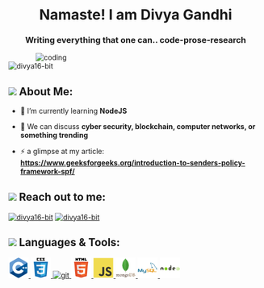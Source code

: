 <!--
**divya16-bit/divya16-bit** is a ✨ _special_ ✨ repository because its `README.md` (this file) appears on your GitHub profile.

Here are some ideas to get you started:

- 🔭 I’m currently working on ...
- 🌱 I’m currently learning ...
- 👯 I’m looking to collaborate on ...
- 🤔 I’m looking for help with ...
- 💬 Ask me about ...
- 📫 How to reach me: ...
- 😄 Pronouns: ...
- ⚡ Fun fact: ...
-->

<h1 align="center">Namaste! I am Divya Gandhi  </h1>
<h3 align="center">Writing everything that one can.. code-prose-research </h3>
<img align="right" width=450  src="https://media.giphy.com/media/Za99XTI3DSGflOfX0g/giphy.gif" alt="coding">
<p align="left"> <img src="https://komarev.com/ghpvc/?username=divya16-bit&label=Profile%20views&color=0e75b6&style=flat" alt="divya16-bit" /> </p>

 
 ## <img src="https://media.giphy.com/media/v1.Y2lkPTc5MGI3NjExbTBvNHUwbnpqdmhmcThxOW5rZ2ZzZXhzYmZjOG9tcXlwbm1qYWppaSZlcD12MV9zdGlja2Vyc19zZWFyY2gmY3Q9cw/hiJ9ypGI5tIKdwKoK2/giphy.gif" width="40"> **About Me:**



- 🌱 I’m currently learning **NodeJS**

- 💬 We can discuss **cyber security, blockchain, computer networks, or something trending**

- ⚡ a glimpse at my article:  **https://www.geeksforgeeks.org/introduction-to-senders-policy-framework-spf/**


## <img src="https://media.giphy.com/media/VbzDEbMKz5FE2tqqzm/giphy.gif" width="40"> **Reach out to me:**

<p align="left">
<a href="https://www.linkedin.com/in/divya-gandhi-5b42a21b0/" target="_blank"><img align="center" src="https://img.shields.io/badge/-LinkedIn-0e76a8?style=flat-square&logo=Linkedin&logoColor=white" alt="divya16-bit" /></a>
<a href="mailto:16gandhi.hemani@gmail.com" target="_blank"><img align="center" src="https://img.shields.io/badge/-Gmail-EA4335?style=flat-square&logo=Gmail&logoColor=white" alt="divya16-bit" /></a>


## <img src="https://media.giphy.com/media/qAwL4XhCeuJR5qDTmo/giphy.gif" width="40"> **Languages & Tools:**
<p align="left"> <a href="https://www.w3schools.com/cpp/" target="_blank" rel="noreferrer"> <img src="https://raw.githubusercontent.com/devicons/devicon/master/icons/cplusplus/cplusplus-original.svg" alt="cplusplus" width="40" height="40"/> </a> <a href="https://www.w3schools.com/css/" target="_blank" rel="noreferrer"> <img src="https://raw.githubusercontent.com/devicons/devicon/master/icons/css3/css3-original-wordmark.svg" alt="css3" width="40" height="40"/> </a> <a href="https://git-scm.com/" target="_blank" rel="noreferrer"> <img src="https://www.vectorlogo.zone/logos/git-scm/git-scm-icon.svg" alt="git" width="40" height="40"/> </a> <a href="https://www.w3.org/html/" target="_blank" rel="noreferrer"> <img src="https://raw.githubusercontent.com/devicons/devicon/master/icons/html5/html5-original-wordmark.svg" alt="html5" width="40" height="40"/> </a> <a href="https://developer.mozilla.org/en-US/docs/Web/JavaScript" target="_blank" rel="noreferrer"> <img src="https://raw.githubusercontent.com/devicons/devicon/master/icons/javascript/javascript-original.svg" alt="javascript" width="40" height="40"/> </a> <a href="https://www.mongodb.com/" target="_blank" rel="noreferrer"> <img src="https://raw.githubusercontent.com/devicons/devicon/master/icons/mongodb/mongodb-original-wordmark.svg" alt="mongodb" width="40" height="40"/> </a> <a href="https://www.mysql.com/" target="_blank" rel="noreferrer"> <img src="https://raw.githubusercontent.com/devicons/devicon/master/icons/mysql/mysql-original-wordmark.svg" alt="mysql" width="40" height="40"/> </a> <a href="https://nodejs.org" target="_blank" rel="noreferrer"> <img src="https://raw.githubusercontent.com/devicons/devicon/master/icons/nodejs/nodejs-original-wordmark.svg" alt="nodejs" width="40" height="40"/> </a> </p>

